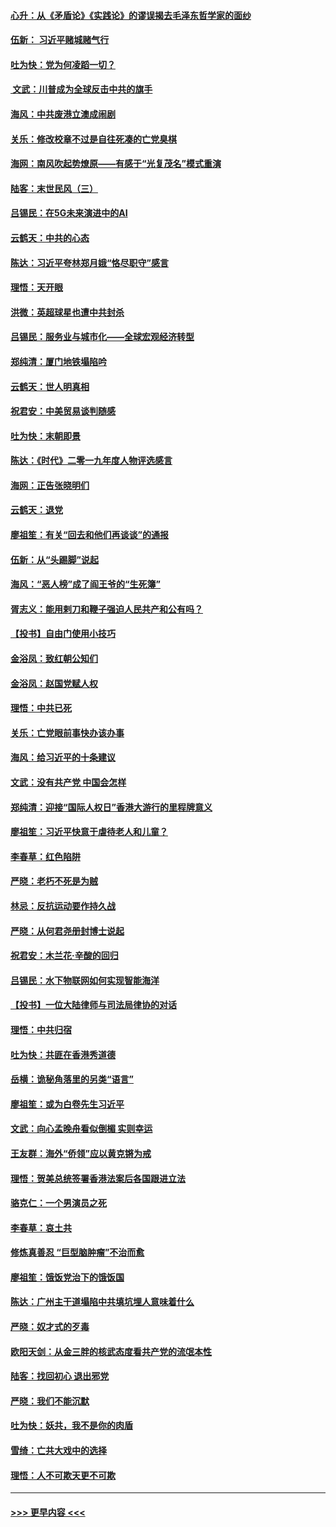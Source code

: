 #### [心升：从《矛盾论》《实践论》的谬误揭去毛泽东哲学家的面纱](../pages/nsc993/n11736962.md?t=12220555) 
#### [伍新： 习近平赌城赌气行](../pages/nsc993/n11736929.md?t=12220555) 
#### [吐为快：党为何凌蹈一切？](../pages/nsc993/n11736915.md?t=12220555) 
#### [ 文武：川普成为全球反击中共的旗手](../pages/nsc993/n11736882.md?t=12220555) 
#### [海风：中共废港立澳成闹剧](../pages/nsc993/n11735857.md?t=12220555) 
#### [关乐：修改校章不过是自往死凑的亡党臭棋](../pages/nsc993/n11735097.md?t=12220555) 
#### [海网：南风吹起势燎原——有感于“光复茂名”模式重演](../pages/nsc993/n11732308.md?t=12220555) 
#### [陆客：末世民风（三）](../pages/nsc993/n11732211.md?t=12220555) 
#### [吕锡民：在5G未来演进中的AI](../pages/nsc993/n11730010.md?t=12220555) 
#### [云鹤天：中共的心态](../pages/nsc993/n11729906.md?t=12220555) 
#### [陈达：习近平夸林郑月娥“恪尽职守”感言](../pages/nsc993/n11729881.md?t=12220555) 
#### [理悟：天开眼](../pages/nsc993/n11729699.md?t=12220555) 
#### [洪微：英超球星也遭中共封杀](../pages/nsc993/n11727243.md?t=12220555) 
#### [吕锡民：服务业与城市化——全球宏观经济转型](../pages/nsc993/n11725845.md?t=12220555) 
#### [郑纯清：厦门地铁塌陷吟](../pages/nsc993/n11725813.md?t=12220555) 
#### [云鹤天：世人明真相](../pages/nsc993/n11725621.md?t=12220555) 
#### [祝君安：中美贸易谈判随感](../pages/nsc993/n11725609.md?t=12220555) 
#### [吐为快：末朝即景](../pages/nsc993/n11723365.md?t=12220555) 
#### [陈达：《时代》二零一九年度人物评选感言](../pages/nsc993/n11723337.md?t=12220555) 
#### [海网：正告张晓明们](../pages/nsc993/n11723228.md?t=12220555) 
#### [云鹤天：退党](../pages/nsc993/n11723056.md?t=12220555) 
#### [廖祖笙：有关“回去和他们再谈谈”的通报](../pages/nsc993/n11722442.md?t=12220555) 
#### [伍新：从“头踢脚”说起](../pages/nsc993/n11722429.md?t=12220555) 
#### [海风：“恶人榜”成了阎王爷的“生死簿”](../pages/nsc993/n11722272.md?t=12220555) 
#### [胥志义：能用剌刀和鞭子强迫人民共产和公有吗？](../pages/nsc993/n11720569.md?t=12220555) 
#### [【投书】自由门使用小技巧](../pages/nsc993/n11720180.md?t=12220555) 
#### [金浴凤：致红朝公知们](../pages/nsc993/n11720563.md?t=12220555) 
#### [金浴凤：赵国党赋人权](../pages/nsc993/n11720533.md?t=12220555) 
#### [理悟：中共已死](../pages/nsc993/n11720233.md?t=12220555) 
#### [关乐：亡党眼前事快办该办事](../pages/nsc993/n11719160.md?t=12220555) 
#### [海风：给习近平的十条建议](../pages/nsc993/n11717616.md?t=12220555) 
#### [文武：没有共产党 中国会怎样](../pages/nsc993/n11717584.md?t=12220555) 
#### [郑纯清：迎接“国际人权日”香港大游行的里程牌意义](../pages/nsc993/n11717417.md?t=12220555) 
#### [廖祖笙：习近平快意于虐待老人和儿童？](../pages/nsc993/n11715313.md?t=12220555) 
#### [李春草：红色陷阱](../pages/nsc993/n11715029.md?t=12220555) 
#### [严晓：老朽不死是为贼](../pages/nsc993/n11712910.md?t=12220555) 
#### [林忌：反抗运动要作持久战](../pages/nsc993/n11712623.md?t=12220555) 
#### [严晓：从何君尧册封博士说起](../pages/nsc993/n11712465.md?t=12220555) 
#### [祝君安：木兰花·辛酸的回归](../pages/nsc993/n11712381.md?t=12220555) 
#### [吕锡民：水下物联网如何实现智能海洋](../pages/nsc993/n11711158.md?t=12220555) 
#### [【投书】一位大陆律师与司法局律协的对话](../pages/nsc993/n11709675.md?t=12220555) 
#### [理悟：中共归宿](../pages/nsc993/n11710059.md?t=12220555) 
#### [吐为快：共匪在香港秀道德](../pages/nsc993/n11709979.md?t=12220555) 
#### [岳横：诡秘角落里的另类“语言”](../pages/nsc993/n11709792.md?t=12220555) 
#### [廖祖笙：或为白卷先生习近平](../pages/nsc993/n11708330.md?t=12220555) 
#### [文武：向心孟晚舟看似倒楣 实则幸运](../pages/nsc993/n11708236.md?t=12220555) 
#### [王友群：海外“侨领”应以黄克锵为戒](../pages/nsc993/n11706176.md?t=12220555) 
#### [理悟：贺美总统签署香港法案后各国跟进立法](../pages/nsc993/n11706853.md?t=12220555) 
#### [骆克仁：一个男演员之死](../pages/nsc993/n11706677.md?t=12220555) 
#### [李春草：哀土共](../pages/nsc993/n11706255.md?t=12220555) 
#### [修炼真善忍 “巨型脑肿瘤”不治而愈](../pages/nsc993/n11705340.md?t=12220555) 
#### [廖祖笙：饿饭党治下的饿饭国](../pages/nsc993/n11705085.md?t=12220555) 
#### [陈达：广州主干道塌陷中共填坑埋人意味着什么](../pages/nsc993/n11705046.md?t=12220555) 
#### [严晓：奴才式的歹毒](../pages/nsc993/n11704826.md?t=12220555) 
#### [欧阳天剑：从金三胖的核武态度看共产党的流氓本性](../pages/nsc993/n11702238.md?t=12220555) 
#### [陆客：找回初心 退出邪党](../pages/nsc993/n11702213.md?t=12220555) 
#### [严晓：我们不能沉默](../pages/nsc993/n11702110.md?t=12220555) 
#### [吐为快：妖共，我不是你的肉盾](../pages/nsc993/n11701366.md?t=12220555) 
#### [雪绮：亡共大戏中的选择](../pages/nsc993/n11699922.md?t=12220555) 
#### [理悟：人不可欺天更不可欺](../pages/nsc993/n11699657.md?t=12220555) 

----
#### [ >>> 更早内容 <<< ](../indexes/nsc993-earlier.md)
